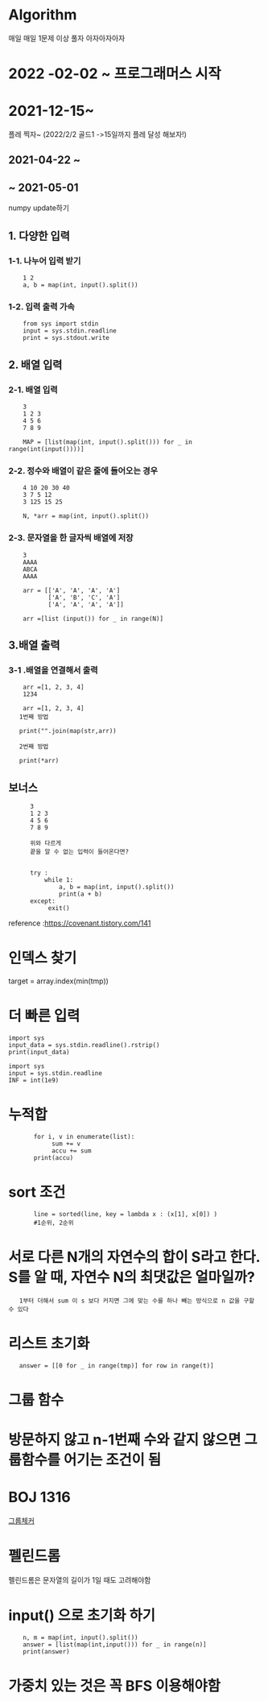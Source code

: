 # Algorithm
매일 매일 1문제 이상 풀자 아자아자아자
# 2022 -02-02 ~ 프로그래머스 시작
# 2021-12-15~
플레 찍자~ (2022/2/2 골드1 ->15일까지 플레 달성 해보자!)
## 2021-04-22 ~
## ~ 2021-05-01 
numpy update하기
## 1. 다양한 입력

### 1-1. 나누어 입력 받기 
        1 2
        a, b = map(int, input().split())
        
        
        
### 1-2. 입력 출력 가속
        from sys import stdin
        input = sys.stdin.readline
        print = sys.stdout.write
        
        

## 2. 배열 입력


### 2-1. 배열 입력
        3
        1 2 3
        4 5 6
        7 8 9
        
        MAP = [list(map(int, input().split())) for _ in range(int(input())))]
        
        
        
### 2-2. 정수와 배열이 같은 줄에 들어오는 경우 
        4 10 20 30 40 
        3 7 5 12
        3 125 15 25
        
        N, *arr = map(int, input().split())
        
### 2-3. 문자열을 한 글자씩 배열에 저장
        3
        AAAA
        ABCA
        AAAA
        
        arr = [['A', 'A', 'A', 'A']
               ['A', 'B', 'C', 'A']
               ['A', 'A', 'A', 'A']]
               
        arr =[list (input()) for _ in range(N)]
        
 ## 3.배열 출력
 
 ### 3-1 .배열을 연결해서 출력
        arr =[1, 2, 3, 4]
        1234
        
        arr =[1, 2, 3, 4]
       1번째 방법
       
       print("".join(map(str,arr))
       
       2번째 방법 
       
       print(*arr)
       
       
       
## 보너스 
          3
          1 2 3
          4 5 6
          7 8 9
          
          위와 다르게 
          끝을 알 수 없는 입력이 들어온다면?
        
        
          try :
              while 1:
                  a, b = map(int, input().split())
                  print(a + b)
          except:
               exit()
                  
                  
                  
  reference :https://covenant.tistory.com/141
  # 인덱스 찾기 
  target = array.index(min(tmp)) 
  
  # 더 빠른 입력

    import sys
    input_data = sys.stdin.readline().rstrip()
    print(input_data)
    
    import sys
    input = sys.stdin.readline
    INF = int(1e9)

 # 누적합 
           for i, v in enumerate(list):
                sum += v
                accu += sum
           print(accu)
           
# sort 조건
           line = sorted(line, key = lambda x : (x[1], x[0]) )
           #1순위, 2순위 
           
# 서로 다른 N개의 자연수의 합이 S라고 한다. S를 알 때, 자연수 N의 최댓값은 얼마일까?

       1부터 더해서 sum 이 s 보다 커지면 그에 맞는 수를 하나 빼는 방식으로 n 값을 구할 수 있다 
# 리스트 초기화 
       answer = [[0 for _ in range(tmp)] for row in range(t)]
       
# 그룹 함수 
# 방문하지 않고 n-1번째 수와 같지 않으면 그룹함수를 어기는 조건이 됨
# BOJ 1316
[그룹체커](https://github.com/LeeJin0527/Algorithm/blob/master/BaekJoon/%EB%AC%B8%EC%9E%90%EC%97%B4/1316%20%E1%84%80%E1%85%B3%E1%84%85%E1%85%AE%E1%86%B8%20%E1%84%83%E1%85%A1%E1%86%AB%E1%84%8B%E1%85%A5%20%E1%84%8E%E1%85%A6%E1%84%8F%E1%85%A5.py)

# 펠린드롬 
펠린드롬은 문자열의 길이가 1일 때도 고려해야함 

# input() 으로 초기화 하기
        n, m = map(int, input().split())
        answer = [list(map(int,input())) for _ in range(n)]
        print(answer)
        
 # 가중치 있는 것은 꼭 BFS 이용해야함 
